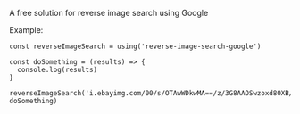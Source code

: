 A free solution for reverse image search using Google


Example:
```
const reverseImageSearch = using('reverse-image-search-google')

const doSomething = (results) => {
  console.log(results)
}

reverseImageSearch('i.ebayimg.com/00/s/OTAwWDkwMA==/z/3G8AAOSwzoxd80XB/$_83.JPG', doSomething)

```